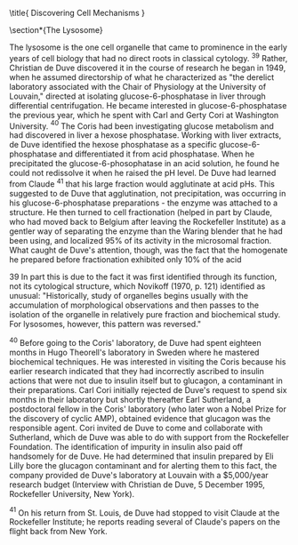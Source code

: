 \title{
Discovering Cell Mechanisms
}

\section*{The Lysosome}

The lysosome is the one cell organelle that came to prominence in the early years of cell biology that had no direct roots in classical cytology. ${ }^{39}$ Rather, Christian de Duve discovered it in the course of research he began in 1949, when he assumed directorship of what he characterized as "the derelict laboratory associated with the Chair of Physiology at the University of Louvain," directed at isolating glucose-6-phosphatase in liver through differential centrifugation. He became interested in glucose-6-phosphatase the previous year, which he spent with Carl and Gerty Cori at Washington University. ${ }^{40}$ The Coris had been investigating glucose metabolism and had discovered in liver a hexose phosphatase. Working with liver extracts, de Duve identified the hexose phosphatase as a specific glucose-6-phosphatase and differentiated it from acid phosphatase. When he precipitated the glucose-6-phosophatase in an acid solution, he found he could not redissolve it when he raised the $\mathrm{pH}$ level. De Duve had learned from Claude ${ }^{41}$ that his large fraction would agglutinate at acid pHs. This suggested to de Duve that agglutination, not precipitation, was occurring in his glucose-6-phosphatase preparations - the enzyme was attached to a structure. He then turned to cell fractionation (helped in part by Claude, who had moved back to Belgium after leaving the Rockefeller Institute) as a gentler way of separating the enzyme than the Waring blender that he had been using, and localized $95 \%$ of its activity in the microsomal fraction. What caught de Duve's attention, though, was the fact that the homogenate he prepared before fractionation exhibited only $10 \%$ of the acid

39 In part this is due to the fact it was first identified through its function, not its cytological structure, which Novikoff (1970, p. 121) identified as unusual: "Historically, study of organelles begins usually with the accumulation of morphological observations and then passes to the isolation of the organelle in relatively pure fraction and biochemical study. For lysosomes, however, this pattern was reversed."

${ }^{40}$ Before going to the Coris' laboratory, de Duve had spent eighteen months in Hugo Theorell's laboratory in Sweden where he mastered biochemical techniques. He was interested in visiting the Coris because his earlier research indicated that they had incorrectly ascribed to insulin actions that were not due to insulin itself but to glucagon, a contaminant in their preparations. Carl Cori initially rejected de Duve's request to spend six months in their laboratory but shortly thereafter Earl Sutherland, a postdoctoral fellow in the Coris' laboratory (who later won a Nobel Prize for the discovery of cyclic AMP), obtained evidence that glucagon was the responsible agent. Cori invited de Duve to come and collaborate with Sutherland, which de Duve was able to do with support from the Rockefeller Foundation. The identification of impurity in insulin also paid off handsomely for de Duve. He had determined that insulin prepared by Eli Lilly bore the glucagon contaminant and for alerting them to this fact, the company provided de Duve's laboratory at Louvain with a \$5,000/year research budget (Interview with Christian de Duve, 5 December 1995, Rockefeller University, New York).

${ }^{41}$ On his return from St. Louis, de Duve had stopped to visit Claude at the Rockefeller Institute; he reports reading several of Claude's papers on the flight back from New York.